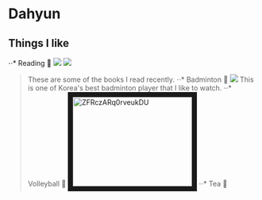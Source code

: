 # Dahyun
## Things I like
⋅⋅* Reading 📖
![](https://github.com/dahyun809/dahyun/assets/156183440/b9824a93-a2cf-49cb-b18a-e8b4b57009c9)
![](https://github.com/dahyun809/dahyun/assets/156183440/795d330a-f907-434a-a3d3-10bac1f7942d)
> These are some of the books I read recently.
⋅⋅* Badminton 🏸
![](https://github.com/dahyun809/dahyun/assets/156183440/0feb77da-7379-40d3-ad27-97372c3e27f6)
> This is one of Korea's best badminton player that I like to watch.
⋅⋅* Volleyball 🏐
<a href="http://www.youtube.com/watch?feature=player_embedded&v=XY8IVGzpWVc
" target="_blank"><img src="http://img.youtube.com/vi/XY8IVGzpWVc/0.jpg" 
alt="ZFRczARq0rveukDU" width="240" height="180" border="10" /></a>
⋅⋅* Tea 🍵
